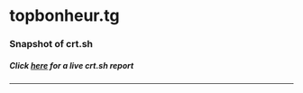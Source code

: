 # topbonheur.tg
### Snapshot of crt.sh
##### Click [here](https://crt.sh/?q=C8899CC5BC68F44265BC1491915639E8EA924F437490C5831C2983D1CFC04438) for a live crt.sh report

---

